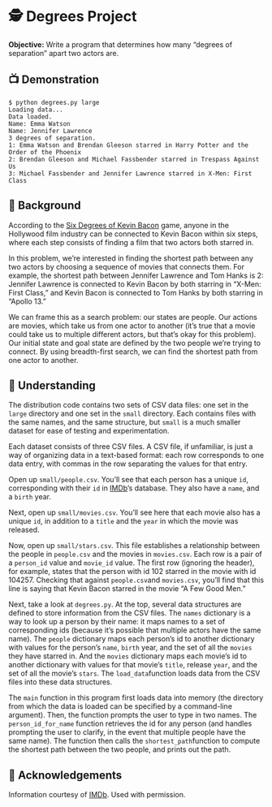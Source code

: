 
# 🕵️ Degrees Project

**Objective:** Write a program that determines how many “degrees of separation” apart two actors are.

## 📺 Demonstration

```
$ python degrees.py large
Loading data...
Data loaded.
Name: Emma Watson
Name: Jennifer Lawrence
3 degrees of separation.
1: Emma Watson and Brendan Gleeson starred in Harry Potter and the Order of the Phoenix
2: Brendan Gleeson and Michael Fassbender starred in Trespass Against Us
3: Michael Fassbender and Jennifer Lawrence starred in X-Men: First Class
```

## 🌉 Background

According to the  [Six Degrees of Kevin Bacon](https://en.wikipedia.org/wiki/Six_Degrees_of_Kevin_Bacon)  game, anyone in the Hollywood film industry can be connected to Kevin Bacon within six steps, where each step consists of finding a film that two actors both starred in.

In this problem, we’re interested in finding the shortest path between any two actors by choosing a sequence of movies that connects them. For example, the shortest path between Jennifer Lawrence and Tom Hanks is 2: Jennifer Lawrence is connected to Kevin Bacon by both starring in “X-Men: First Class,” and Kevin Bacon is connected to Tom Hanks by both starring in “Apollo 13.”

We can frame this as a search problem: our states are people. Our actions are movies, which take us from one actor to another (it’s true that a movie could take us to multiple different actors, but that’s okay for this problem). Our initial state and goal state are defined by the two people we’re trying to connect. By using breadth-first search, we can find the shortest path from one actor to another.

## 🧐 Understanding

The distribution code contains two sets of CSV data files: one set in the  `large`  directory and one set in the  `small`  directory. Each contains files with the same names, and the same structure, but  `small`  is a much smaller dataset for ease of testing and experimentation.

Each dataset consists of three CSV files. A CSV file, if unfamiliar, is just a way of organizing data in a text-based format: each row corresponds to one data entry, with commas in the row separating the values for that entry.

Open up  `small/people.csv`. You’ll see that each person has a unique  `id`, corresponding with their  `id`  in  [IMDb](https://www.imdb.com/)’s database. They also have a  `name`, and a  `birth`  year.

Next, open up  `small/movies.csv`. You’ll see here that each movie also has a unique  `id`, in addition to a  `title`  and the  `year`  in which the movie was released.

Now, open up  `small/stars.csv`. This file establishes a relationship between the people in  `people.csv`  and the movies in  `movies.csv`. Each row is a pair of a  `person_id`  value and  `movie_id`  value. The first row (ignoring the header), for example, states that the person with id 102 starred in the movie with id 104257. Checking that against  `people.csv`and  `movies.csv`, you’ll find that this line is saying that Kevin Bacon starred in the movie “A Few Good Men.”

Next, take a look at  `degrees.py`. At the top, several data structures are defined to store information from the CSV files. The  `names`  dictionary is a way to look up a person by their name: it maps names to a set of corresponding ids (because it’s possible that multiple actors have the same name). The  `people`  dictionary maps each person’s id to another dictionary with values for the person’s  `name`,  `birth`  year, and the set of all the  `movies`  they have starred in. And the  `movies`  dictionary maps each movie’s id to another dictionary with values for that movie’s  `title`, release  `year`, and the set of all the movie’s  `stars`. The  `load_data`function loads data from the CSV files into these data structures.

The  `main`  function in this program first loads data into memory (the directory from which the data is loaded can be specified by a command-line argument). Then, the function prompts the user to type in two names. The  `person_id_for_name`  function retrieves the id for any person (and handles prompting the user to clarify, in the event that multiple people have the same name). The function then calls the  `shortest_path`function to compute the shortest path between the two people, and prints out the path.

## 🙏 Acknowledgements

Information courtesy of  [IMDb](https://www.imdb.com/). Used with permission.
